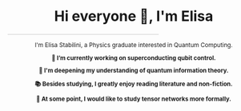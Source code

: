 <h1 align="center">Hi everyone 👋, I'm Elisa</h1>

<hr style="border: none; height: 1px; background-color: #ccc; width: 60%;">

<div align="center" style="font-size: smaller">

<p>I'm Elisa Stabilini, a Physics graduate interested in Quantum Computing.</p>

<p><strong>🔬 I’m currently working on superconducting qubit control.</strong></p>
<p><strong>🌱 I'm deepening my understanding of quantum information theory.</strong></p>
<p><strong>📚 Besides studying, I greatly enjoy reading literature and non-fiction.</strong></p>
<p><strong>🔭 At some point, I would like to study tensor networks more formally.</strong></p>

</div>




